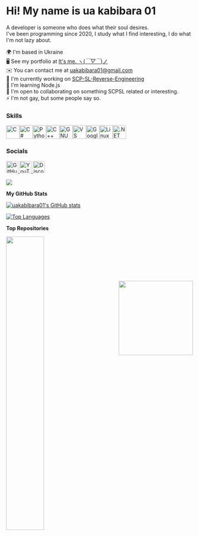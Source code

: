 # Hi! My name is ua kabibara 01  
A developer is someone who does what their soul desires.  
I've been programming since 2020, I study what I find interesting, I do what I'm not lazy about.

🌍  I'm based in Ukraine  
🖥️  See my portfolio at [It's me. ヽ(*￣▽￣*)ノ](PORTFOLIO_URL)  
✉️  You can contact me at [uakabibara01@gmail.com](mailto:uakabibara01@gmail.com)  
🚀  I'm currently working on [SCP-SL-Reverse-Engineering](https://github.com/uakabibara01/SCP-SL-Reverse-Engineering)  
🧠  I'm learning Node.js  
🤝  I'm open to collaborating on something SCPSL related or interesting.  
⚡  I'm not gay, but some people say so.

### Skills

<p align="left">
<a href="https://docs.microsoft.com/en-us/cpp/?view=msvc-170" target="_blank" rel="noreferrer"><img src="https://raw.githubusercontent.com/danielcranney/readme-generator/main/public/icons/skills/c-colored.svg" alt="C" title="C" width="36" height="36" /></a><a href="https://docs.microsoft.com/en-us/dotnet/csharp/" target="_blank" rel="noreferrer"><img src="https://raw.githubusercontent.com/danielcranney/readme-generator/main/public/icons/skills/csharp-colored.svg" alt="C#" title="C#" width="36" height="36" /></a><a href="https://www.python.org/" target="_blank" rel="noreferrer"><img src="https://raw.githubusercontent.com/danielcranney/readme-generator/main/public/icons/skills/python-colored.svg" alt="Python" title="Python" width="36" height="36" /></a><a href="https://docs.microsoft.com/en-us/cpp/?view=msvc-170" target="_blank" rel="noreferrer"><img src="https://raw.githubusercontent.com/danielcranney/readme-generator/main/public/icons/skills/cplusplus-colored.svg" alt="C++" title="C++" width="36" height="36" /></a><a href="https://www.gnu.org/software/bash/" target="_blank" rel="noreferrer"><img src="https://raw.githubusercontent.com/danielcranney/readme-generator/main/public/icons/skills/gnubash-colored.svg" alt="GNU Bash" title="GNU Bash" width="36" height="36" /></a><a href="https://code.visualstudio.com/" target="_blank" rel="noreferrer"><img src="https://raw.githubusercontent.com/danielcranney/readme-generator/main/public/icons/skills/visualstudiocode-colored.svg" alt="VS Code" title="VS Code" width="36" height="36" /></a><a href="https://cloud.google.com/" target="_blank" rel="noreferrer"><img src="https://raw.githubusercontent.com/danielcranney/readme-generator/main/public/icons/skills/googlecloud-colored.svg" alt="Google Cloud" title="Google Cloud" width="36" height="36" /></a><a href="https://www.linux.org" target="_blank" rel="noreferrer"><img src="https://raw.githubusercontent.com/danielcranney/readme-generator/main/public/icons/skills/linux-colored.svg" alt="Linux" title="Linux" width="36" height="36" /></a><a href="https://dotnet.microsoft.com/en-us/" target="_blank" rel="noreferrer"><img src="https://raw.githubusercontent.com/danielcranney/readme-generator/main/public/icons/skills/dot-net-colored.svg" alt=".NET" title=".NET" width="36" height="36" /></a>
</p>

### Socials

<p align="left"> <a href="https://www.github.com/uakabibara01" target="_blank" rel="noreferrer"> <picture> <source media="(prefers-color-scheme: dark)" srcset="https://raw.githubusercontent.com/danielcranney/readme-generator/main/public/icons/socials/github-dark.svg" /> <source media="(prefers-color-scheme: light)" srcset="https://raw.githubusercontent.com/danielcranney/readme-generator/main/public/icons/socials/github.svg" /> <img src="https://raw.githubusercontent.com/danielcranney/readme-generator/main/public/icons/socials/github.svg" width="32" height="32" alt="GitHub" title="GitHub" /> </picture> </a> <a href="https://www.youtube.com/@Amogus_Men" target="_blank" rel="noreferrer"> <picture> <source media="(prefers-color-scheme: dark)" srcset="https://raw.githubusercontent.com/danielcranney/readme-generator/main/public/icons/socials/youtube-dark.svg" /> <source media="(prefers-color-scheme: light)" srcset="https://raw.githubusercontent.com/danielcranney/readme-generator/main/public/icons/socials/youtube.svg" /> <img src="https://raw.githubusercontent.com/danielcranney/readme-generator/main/public/icons/socials/youtube.svg" width="32" height="32" alt="YouTube" title="YouTube" /> </picture> </a> <a href="https://discord.com/users/uakabibara01" target="_blank" rel="noreferrer"> <picture> <source media="(prefers-color-scheme: dark)" srcset="https://raw.githubusercontent.com/danielcranney/readme-generator/main/public/icons/socials/discord-dark.svg" /> <source media="(prefers-color-scheme: light)" srcset="https://raw.githubusercontent.com/danielcranney/readme-generator/main/public/icons/socials/discord.svg" /> <img src="https://raw.githubusercontent.com/danielcranney/readme-generator/main/public/icons/socials/discord.svg" width="32" height="32" alt="Discord" title="Discord" /> </picture> </a></p>
<a href="https://www.github.com/uakabibara01" target="_blank" rel="noreferrer"><img
src="https://img.shields.io/github/followers/uakabibara01?logo=github&style=for-the-badge&color=0891b2&labelColor=1c1917" /></a>

<b>My GitHub Stats</b>

<a href="http://www.github.com/uakabibara01"><img src="https://github-readme-stats.vercel.app/api?username=uakabibara01&show_icons=true&hide=&count_private=true&title_color=22c55e&text_color=facc15&icon_color=0891b2&bg_color=1c1917&hide_border=true&show_icons=true" alt="uakabibara01's GitHub stats" /></a>

<a href="https://github.com/uakabibara01" align="left"><img src="https://github-readme-stats.vercel.app/api/top-langs/?username=uakabibara01&langs_count=10&title_color=22c55e&text_color=facc15&icon_color=0891b2&bg_color=1c1917&hide_border=true&locale=en&custom_title=Top%20%Languages" alt="Top Languages" /></a>

<b>Top Repositories</b>

<div width="100%" align="center"><a href="https://github.com/uakabibara01/SCP-SL-Reverse-Engineering" align="left"><img align="left" width="45%" src="https://github-readme-stats.vercel.app/api/pin/?username=uakabibara01&repo=SCP-SL-Reverse-Engineering&title_color=22c55e&text_color=facc15&icon_color=0891b2&bg_color=1c1917&hide_border=true&locale=en" /></a></div><br /><br /><br /><br /><br /><br /><br />

<img align="right" width="200" src="[https://link.to/your-animation.gif](https://tenor.com/uk/view/capybara-gif-25844994)" />

